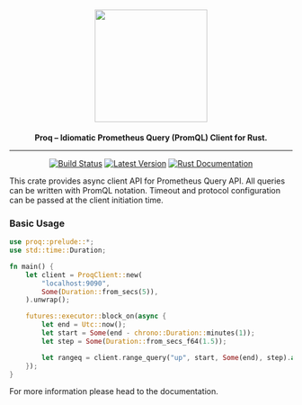 <h1 align="center">
    <img src="https://github.com/vertexclique/proq/raw/master/img/proq.png" width="200" height="200"/>
</h1>
<div align="center">
 <strong>
   Proq – Idiomatic Prometheus Query (PromQL) Client for Rust.
 </strong>
<hr>

[![Build Status](https://github.com/vertexclique/proq/workflows/CI/badge.svg)](https://github.com/vertexclique/proq/actions)
[![Latest Version](https://img.shields.io/crates/v/proq.svg)](https://crates.io/crates/proq)
[![Rust Documentation](https://img.shields.io/badge/api-rustdoc-blue.svg)](https://docs.rs/proq/)
</div>

This crate provides async client API for Prometheus Query API.
All queries can be written with PromQL notation.
Timeout and protocol configuration can be passed at the client initiation time.


### Basic Usage
```rust
use proq::prelude::*;
use std::time::Duration;

fn main() {
    let client = ProqClient::new(
        "localhost:9090",
        Some(Duration::from_secs(5)),
    ).unwrap();

    futures::executor::block_on(async {
        let end = Utc::now();
        let start = Some(end - chrono::Duration::minutes(1));
        let step = Some(Duration::from_secs_f64(1.5));

        let rangeq = client.range_query("up", start, Some(end), step).await;
    });
}
```

For more information please head to the documentation.